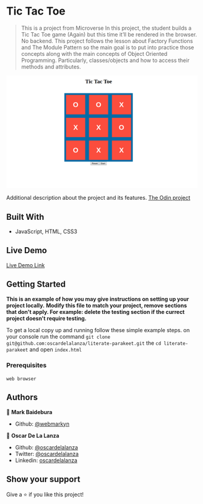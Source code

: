 # Tic Tac Toe

> This is a project from Microverse
> In this project, the student builds a Tic Tac Toe game (Again) but this time it’ll be rendered in the browser. 
> No backend. This project follows the lesson about Factory Functions and The Module Pattern so the main goal is to put 
> into practice those concepts along with the main concepts of Object Oriented Programming. Particularly, classes/objects 
> and how to access their methods and attributes.

![game](./screenshots/ttt-js.png)

Additional description about the project and its features.
[The Odin project](https://www.theodinproject.com/courses/javascript/lessons/tic-tac-toe-javascript)

## Built With

- JavaScript, HTML, CSS3

## Live Demo

[Live Demo Link](https://raw.githack.com/oscardelalanza/literate-parakeet/feature/game/index.html)


## Getting Started

**This is an example of how you may give instructions on setting up your project locally.**
**Modify this file to match your project, remove sections that don't apply. For example: delete the testing section if the currect project doesn't require testing.**


To get a local copy up and running follow these simple example steps.
on your console run the command `git clone git@github.com:oscardelalanza/literate-parakeet.git`
the `cd literate-parakeet` and open `index.html`

### Prerequisites
`web browser`

## Authors

👤 **Mark Baidebura**

- Github: [@webmarkyn](https://github.com/webmarkyn)

👤 **Oscar De La Lanza**

- Github: [@oscardelalanza](https://github.com/oscardelalanza)
- Twitter: [@oscardelalanza](https://twitter.com/oscardelalanza)
- Linkedin: [oscardelalanza](https://linkedin.com/oscardelalanza)

## Show your support

Give a ⭐️ if you like this project!

